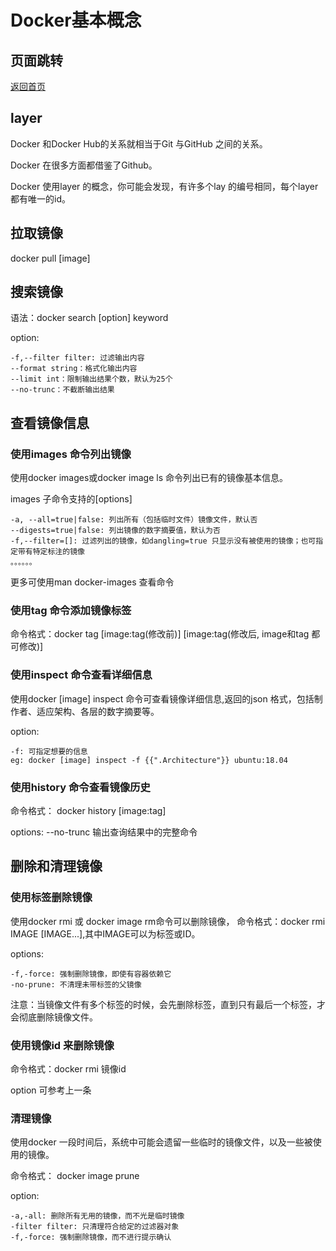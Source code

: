# Docker基本概念

## 页面跳转

[返回首页](index.md)

## layer

Docker 和Docker Hub的关系就相当于Git 与GitHub 之间的关系。

Docker 在很多方面都借鉴了Github。

Docker 使用layer 的概念，你可能会发现，有许多个lay 的编号相同，每个layer 都有唯一的id。

## 拉取镜像

docker pull [image]

## 搜索镜像

语法：docker search [option] keyword

option:

    -f,--filter filter: 过滤输出内容
    --format string：格式化输出内容
    --limit int：限制输出结果个数，默认为25个
    --no-trunc：不截断输出结果

## 查看镜像信息

### 使用images 命令列出镜像

使用docker images或docker image ls 命令列出已有的镜像基本信息。

images 子命令支持的[options]

    -a, --all=true|false: 列出所有（包括临时文件）镜像文件，默认否
    --digests=true|false: 列出镜像的数字摘要值，默认为否
    -f,--filter=[]: 过滤列出的镜像，如dangling=true 只显示没有被使用的镜像；也可指定带有特定标注的镜像
    。。。。。。

更多可使用man docker-images 查看命令

### 使用tag 命令添加镜像标签

命令格式：docker tag [image:tag(修改前)]  [image:tag(修改后, image和tag 都可修改)]

### 使用inspect 命令查看详细信息

使用docker [image] inspect 命令可查看镜像详细信息,返回的json 格式，包括制作者、适应架构、各层的数字摘要等。

option:

    -f: 可指定想要的信息
    eg: docker [image] inspect -f {{".Architecture"}} ubuntu:18.04

### 使用history 命令查看镜像历史

命令格式：
    docker history [image:tag]

options:
    --no-trunc 输出查询结果中的完整命令

## 删除和清理镜像

### 使用标签删除镜像

使用docker rmi 或 docker image rm命令可以删除镜像，
命令格式：docker rmi IMAGE [IMAGE...],其中IMAGE可以为标签或ID。

options:

    -f,-force: 强制删除镜像，即使有容器依赖它
    -no-prune: 不清理未带标签的父镜像

注意：当镜像文件有多个标签的时候，会先删除标签，直到只有最后一个标签，才会彻底删除镜像文件。

### 使用镜像id 来删除镜像

命令格式：docker rmi 镜像id

option 可参考上一条

### 清理镜像

使用docker 一段时间后，系统中可能会遗留一些临时的镜像文件，以及一些被使用的镜像。

命令格式： docker image prune

option:

    -a,-all: 删除所有无用的镜像，而不光是临时镜像
    -filter filter: 只清理符合给定的过滤器对象
    -f,-force: 强制删除镜像，而不进行提示确认

